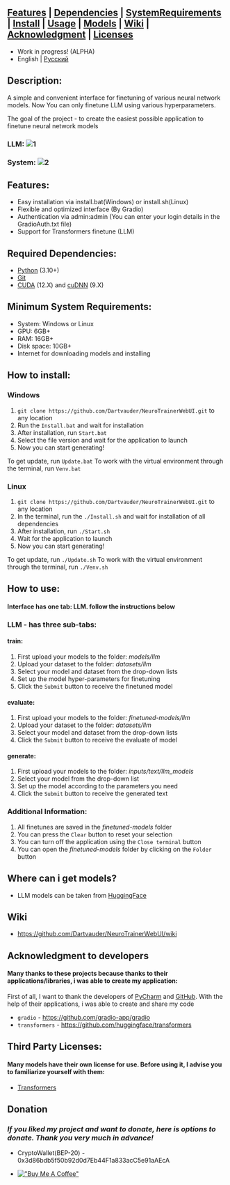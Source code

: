 ## [Features](/#Features) | [Dependencies](/#Required-Dependencies) | [SystemRequirements](/#Minimum-System-Requirements) | [Install](/#How-to-install) | [Usage](/#How-to-use) | [Models](/#Where-can-I-get-models) | [Wiki](/#Wiki) | [Acknowledgment](/#Acknowledgment-to-developers) | [Licenses](/#Third-Party-Licenses)

* Work in progress! (ALPHA)
* English | [Русский](/README_RU.md)

## Description:

A simple and convenient interface for finetuning of various neural network models. Now You can only finetune LLM using various hyperparameters.

The goal of the project - to create the easiest possible application to finetune neural network models

### LLM: ![1](https://github.com/Dartvauder/NeuroTrainerWebUI/assets/140557322/0032a8e8-2896-46eb-82ca-79b14a53069e)

### System: ![2](https://github.com/Dartvauder/NeuroTrainerWebUI/assets/140557322/e7e95f6f-0243-4028-b1c9-bc5d74d1586e)

## Features:

* Easy installation via install.bat(Windows) or install.sh(Linux)
* Flexible and optimized interface (By Gradio)
* Authentication via admin:admin (You can enter your login details in the GradioAuth.txt file)
* Support for Transformers finetune (LLM)

## Required Dependencies:

* [Python](https://www.python.org/downloads/) (3.10+)
* [Git](https://git-scm.com/downloads)
* [CUDA](https://developer.nvidia.com/cuda-downloads) (12.X) and [cuDNN](https://developer.nvidia.com/cudnn-downloads) (9.X)

## Minimum System Requirements:

* System: Windows or Linux
* GPU: 6GB+
* RAM: 16GB+
* Disk space: 10GB+
* Internet for downloading models and installing

## How to install:

### Windows

1) `git clone https://github.com/Dartvauder/NeuroTrainerWebUI.git` to any location
2) Run the `Install.bat` and wait for installation
3) After installation, run `Start.bat`
4) Select the file version and wait for the application to launch
5) Now you can start generating!

To get update, run `Update.bat`
To work with the virtual environment through the terminal, run `Venv.bat`

### Linux

1) `git clone https://github.com/Dartvauder/NeuroTrainerWebUI.git` to any location
2) In the terminal, run the `./Install.sh` and wait for installation of all dependencies
3) After installation, run `./Start.sh`
4) Wait for the application to launch
5) Now you can start generating!

To get update, run `./Update.sh`
To work with the virtual environment through the terminal, run `./Venv.sh`

## How to use:

#### Interface has one tab: LLM. follow the instructions below

### LLM - has three sub-tabs:

#### train:

1) First upload your models to the folder: *models/llm*
2) Upload your dataset to the folder: *datasets/llm*
3) Select your model and dataset from the drop-down lists
4) Set up the model hyper-parameters for finetuning
5) Click the `Submit` button to receive the finetuned model

#### evaluate:

1) First upload your models to the folder: *finetuned-models/llm*
2) Upload your dataset to the folder: *datasets/llm*
3) Select your model and dataset from the drop-down lists
4) Click the `Submit` button to receive the evaluate of model

#### generate:

1) First upload your models to the folder: *inputs/text/llm_models*
2) Select your model from the drop-down list
3) Set up the model according to the parameters you need
4) Click the `Submit` button to receive the generated text

### Additional Information:

1) All finetunes are saved in the *finetuned-models* folder
2) You can press the `Clear` button to reset your selection
3) You can turn off the application using the `Close terminal` button
4) You can open the *finetuned-models* folder by clicking on the `Folder` button

## Where can i get models?

* LLM models can be taken from [HuggingFace](https://huggingface.co/models)

## Wiki

* https://github.com/Dartvauder/NeuroTrainerWebUI/wiki

## Acknowledgment to developers

#### Many thanks to these projects because thanks to their applications/libraries, i was able to create my application:

First of all, I want to thank the developers of [PyCharm](https://www.jetbrains.com/pycharm/) and [GitHub](https://desktop.github.com). With the help of their applications, i was able to create and share my code

* `gradio` - https://github.com/gradio-app/gradio
* `transformers` - https://github.com/huggingface/transformers

## Third Party Licenses:

#### Many models have their own license for use. Before using it, I advise you to familiarize yourself with them:

* [Transformers](https://github.com/huggingface/transformers/blob/main/LICENSE)

## Donation

### *If you liked my project and want to donate, here is options to donate. Thank you very much in advance!*

* CryptoWallet(BEP-20) - 0x3d86bdb5f50b92d0d7Eb44F1a833acC5e91aAEcA

* [!["Buy Me A Coffee"](https://www.buymeacoffee.com/assets/img/custom_images/orange_img.png)](https://www.buymeacoffee.com/Dartvauder)
